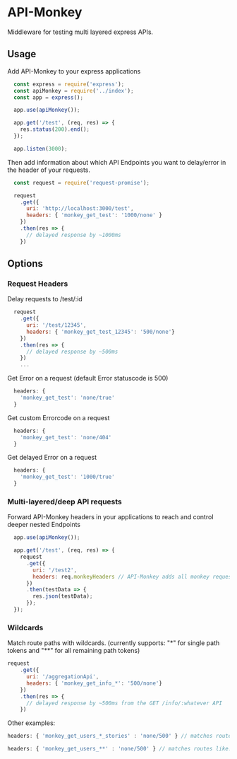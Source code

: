 # API-Monkey

Middleware for testing multi layered express APIs.

## Usage

Add API-Monkey to your express applications

```js
  const express = require('express');
  const apiMonkey = require('../index');
  const app = express();

  app.use(apiMonkey());

  app.get('/test', (req, res) => {
    res.status(200).end();
  });

  app.listen(3000);
```

Then add information about which API Endpoints you want to delay/error in the header of your requests.

```js
  const request = require('request-promise');

  request
    .get({
      uri: 'http://localhost:3000/test',
      headers: { 'monkey_get_test': '1000/none' }
    })
    .then(res => {
      // delayed response by ~1000ms
    })
```


## Options

### Request Headers

Delay requests to /test/:id
```js
  request
    .get({
      uri: '/test/12345',
      headers: { 'monkey_get_test_12345': '500/none'}
    })
    .then(res => {
      // delayed response by ~500ms
    })
    ...
```

Get Error on a request (default Error statuscode is 500)

```js
  headers: {
    'monkey_get_test': 'none/true'
  }
```

Get custom Errorcode on a request

```js
  headers: {
    'monkey_get_test': 'none/404'
  }
```

Get delayed Error on a request

```js
  headers: {
    'monkey_get_test': '1000/true'
  }
```

### Multi-layered/deep API requests

Forward API-Monkey headers in your applications to reach and control deeper nested Endpoints

```js
  app.use(apiMonkey());

  app.get('/test', (req, res) => {
    request
      .get({
        uri: '/test2',
        headers: req.monkeyHeaders // API-Monkey adds all monkey request headers to the express request object
      })
      .then(testData => {
        res.json(testData);
      });
  });
```

### Wildcards

Match route paths with wildcards. (currently supports: "*" for single path tokens and "**" for all remaining path tokens)

```js
request
    .get({
      uri: '/aggregationApi',
      headers: { 'monkey_get_info_*': '500/none'}
    })
    .then(res => {
      // delayed response by ~500ms from the GET /info/:whatever API
    })
```

Other examples:

```js
headers: { 'monkey_get_users_*_stories' : 'none/500' } // matches routes like: GET users/:id/stories
```

```js
headers: { 'monkey_get_users_**' : 'none/500' } // matches routes like: GET users/../...
```
